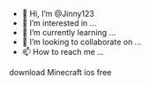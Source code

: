 - 👋 Hi, I’m @Jinny123
- 👀 I’m interested in ...
- 🌱 I’m currently learning ...
- 💞️ I’m looking to collaborate on ...
- 📫 How to reach me ...

<!---Jonny123/jonny123is a ✨ special ✨ repository because its `README.md` (this file) appears on your GitHub profile.
You can click the Preview link to take a look at your changes.
--->download Minecraft ios free

